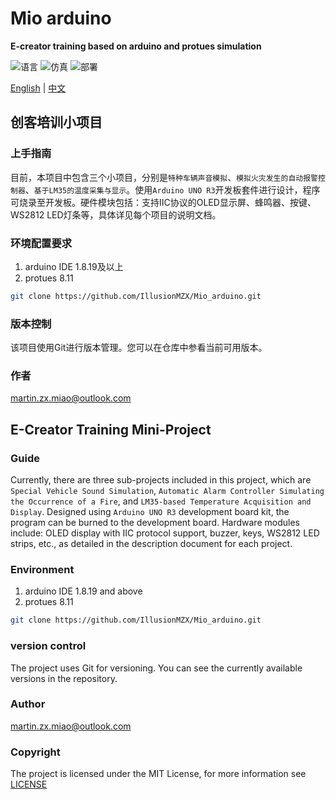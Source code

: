 

# Mio arduino

**E-creator training based on arduino and protues simulation**


![语言](https://img.shields.io/badge/语言-C-9A90FD.svg) ![仿真](https://img.shields.io/badge/仿真-protues-green.svg)  ![部署](https://img.shields.io/badge/部署-arduino-FF1010.svg)

[English](#en) | [中文](#cn)

## <span id="cn">创客培训小项目</span>

### 上手指南

目前，本项目中包含三个小项目，分别是`特种车辆声音模拟`、`模拟火灾发生的自动报警控制器`、`基于LM35的温度采集与显示`。使用`Arduino UNO R3`开发板套件进行设计，程序可烧录至开发板。硬件模块包括：支持IIC协议的OLED显示屏、蜂鸣器、按键、WS2812 LED灯条等，具体详见每个项目的说明文档。


### 环境配置要求

1. arduino IDE 1.8.19及以上
2. protues 8.11

```sh
git clone https://github.com/IllusionMZX/Mio_arduino.git
```


### 版本控制

该项目使用Git进行版本管理。您可以在仓库中参看当前可用版本。

### 作者

martin.zx.miao@outlook.com

## <span id="en">E-Creator Training Mini-Project</span>

### Guide

Currently, there are three sub-projects included in this project, which are `Special Vehicle Sound Simulation`, `Automatic Alarm Controller Simulating the Occurrence of a Fire`, and `LM35-based Temperature Acquisition and Display`. Designed using `Arduino UNO R3` development board kit, the program can be burned to the development board. Hardware modules include: OLED display with IIC protocol support, buzzer, keys, WS2812 LED strips, etc., as detailed in the description document for each project.

### Environment

1. arduino IDE 1.8.19 and above
2. protues 8.11

```sh
git clone https://github.com/IllusionMZX/Mio_arduino.git
```

### version control

The project uses Git for versioning. You can see the currently available versions in the repository.

### Author

martin.zx.miao@outlook.com

### Copyright

The project is licensed under the MIT License, for more information see [LICENSE](https://github.com/IllusionMZX/Mio_arduino/blob/main/LICENSE)